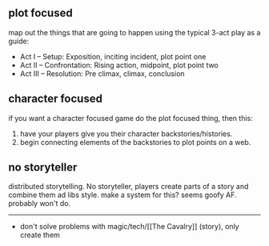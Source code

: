 
## plot focused 

map out the things that are going to happen using the typical 3-act play as a guide: 
- Act I – Setup: Exposition, inciting incident, plot point one 
- Act II – Confrontation: Rising action, midpoint, plot point two 
- Act III – Resolution: Pre climax, climax, conclusion
## character focused
if you want a character focused game do the plot focused thing, then this:
1. have your players give you their character backstories/histories.
2. begin connecting elements of the backstories to plot points on a web.

## no storyteller
distributed storytelling. No storyteller, players create parts of a story and combine them ad libs style. make a system for this? seems goofy AF. probably won't do.


----

- don't solve problems with magic/tech/[[The Cavalry]] (story), only create them